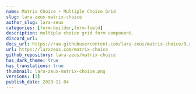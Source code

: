 ```yaml
---
name: Matrix Choice ⚡️ Multiple Choice Grid
slug: lara-zeus-matrix-choice
author_slug: lara-zeus
categories: [form-builder,form-field]
description: multiple choice grid form component.
discord_url: 
docs_url: https://raw.githubusercontent.com/lara-zeus/matrix-choice/3.x/docs/filament.md
url: https://larazeus.com/matrix-choice
github_repository: lara-zeus/matrix-choice
has_dark_theme: true
has_translations: true
thumbnail: lara-zeus-matrix-choice.png
versions: [3]
publish_date: 2023-11-04
---
```


